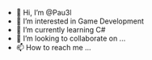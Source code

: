 - 👋 Hi, I’m @Pau3l
- 👀 I’m interested in Game Development
- 🌱 I’m currently learning C#
- 💞️ I’m looking to collaborate on ...
- 📫 How to reach me ...

<!---
Pau3l/Pau3l is a ✨ special ✨ repository because its `README.md` (this file) appears on your GitHub profile.
You can click the Preview link to take a look at your changes.
--->
